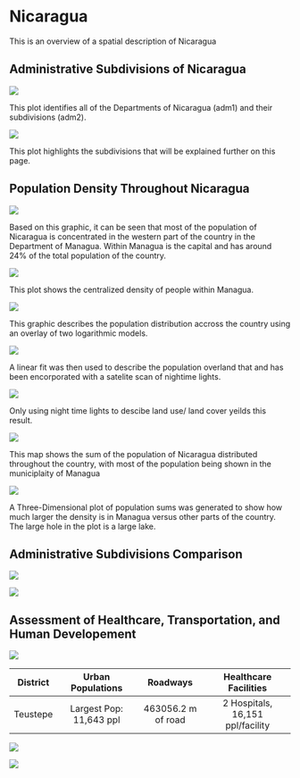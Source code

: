 # Nicaragua

This is an overview of a spatial description of Nicaragua 


## Administrative Subdivisions of Nicaragua

![](GitHubImage.png)

This plot identifies all of the Departments of Nicaragua (adm1) and their subdivisions (adm2).

![](ForDaPageBitch.png)

This plot highlights the subdivisions that will be explained further on this page.

## Population Density Throughout Nicaragua

![](nic.png)

Based on this graphic, it can be seen that most of the population of Nicaragua is concentrated in the western part of the country in the Department of Managua. Within Managua is the capital and has around 24% of the total population of the country.

![](Pop4Github.png)

This plot shows the centralized density of people within Managua.

![](GithubPop.png)

This graphic describes the population distribution accross the country using an overlay of two logarithmic models.

![](FitPLot.png)

A linear fit was then used to describe the population overland that and has been encorporated with a satelite scan of nightime lights.

![](GithubPLotss.png)

Only using night time lights to descibe land use/ land cover yeilds this result.

![](Pop.Sums.png)

This map shows the sum of the population of Nicaragua distributed throughout the country, with most of the population being shown in the municiplaity of Managua

![](Sums3D.PNG)

A Three-Dimensional plot of population sums was generated to show how much larger the density is in Managua versus other parts of the country. The large hole in the plot is a large lake.

## Administrative Subdivisions Comparison

![](managua_pop15.png)

![](Teustepe_pop15(2).png)

## Assessment of Healthcare, Transportation, and Human Developement

![](TeustepeGitHub.png)

| District | Urban Populations | Roadways | Healthcare Facilities |
| :--------: | :-----------------: | :--------: | :---------------------: |
| Teustepe | Largest Pop: 11,643 ppl | 463056.2 m of road | 2 Hospitals, 16,151 ppl/facility |


![](TeustepeFinalRayShader.png)

![](Proj4Plot.png)
